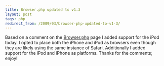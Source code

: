 ```yaml
---
title: Browser.php updated to v1.3
layout: post
tags: php
redirect_from: /2009/03/browser-php-updated-to-v1-3/
---
```


Based on a comment on the <a href="http://chrisschuld.com/projects/browser-php-detecting-a-users-browser-from-php/">Browser.php</a> page I added support for the iPod today.  I opted to place both the iPhone and iPod as browsers even though they are likely using the same instance of Safari.  Additionally I added support for the iPod and iPhone as platforms.  Thanks for the comments; enjoy!
